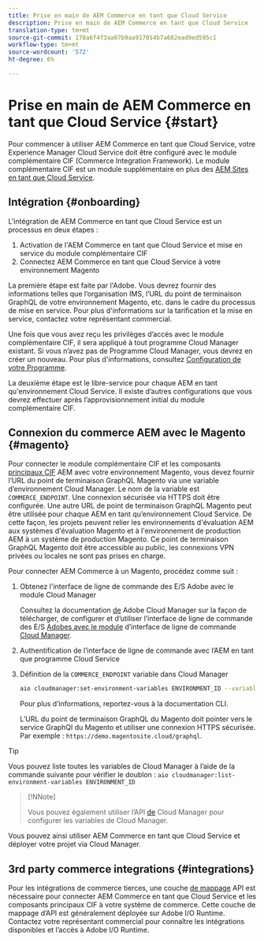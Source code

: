 ```yaml
---
title: Prise en main de AEM Commerce en tant que Cloud Service
description: Prise en main de AEM Commerce en tant que Cloud Service
translation-type: tm+mt
source-git-commit: 170a6f4f3aa07b9aa917014b7a682ead9ed595c1
workflow-type: tm+mt
source-wordcount: '572'
ht-degree: 6%

---
```



# Prise en main de AEM Commerce en tant que Cloud Service {#start}

Pour commencer à utiliser AEM Commerce en tant que Cloud Service, votre Experience Manager Cloud Service doit être configuré avec le module complémentaire CIF (Commerce Integration Framework). Le module complémentaire CIF est un module supplémentaire en plus des [AEM Sites en tant que Cloud Service](https://docs.adobe.com/content/help/en/experience-manager-cloud-service/sites/home.html).

## Intégration {#onboarding}

L&#39;intégration de AEM Commerce en tant que Cloud Service est un processus en deux étapes :

1. Activation de l&#39;AEM Commerce en tant que Cloud Service et mise en service du module complémentaire CIF
2. Connectez AEM Commerce en tant que Cloud Service à votre environnement Magento

La première étape est faite par l&#39;Adobe. Vous devrez fournir des informations telles que l’organisation IMS, l’URL du point de terminaison GraphQL de votre environnement Magento, etc. dans le cadre du processus de mise en service. Pour plus d&#39;informations sur la tarification et la mise en service, contactez votre représentant commercial.

Une fois que vous avez reçu les privilèges d’accès avec le module complémentaire CIF, il sera appliqué à tout programme Cloud Manager existant. Si vous n’avez pas de Programme Cloud Manager, vous devrez en créer un nouveau. Pour plus d&#39;informations, consultez [Configuration de votre Programme](https://docs.adobe.com/content/help/en/experience-manager-cloud-manager/using/getting-started/setting-up-program.html).

La deuxième étape est le libre-service pour chaque AEM en tant qu&#39;environnement Cloud Service. Il existe d’autres configurations que vous devrez effectuer après l’approvisionnement initial du module complémentaire CIF.

## Connexion du commerce AEM avec le Magento {#magento}

Pour connecter le module complémentaire CIF et les composants [principaux CIF](https://github.com/adobe/aem-core-cif-components) AEM avec votre environnement Magento, vous devez fournir l’URL du point de terminaison GraphQL Magento via une variable d’environnement Cloud Manager. Le nom de la variable est `COMMERCE_ENDPOINT`. Une connexion sécurisée via HTTPS doit être configurée.
Une autre URL de point de terminaison GraphQL Magento peut être utilisée pour chaque AEM en tant qu’environnement Cloud Service. De cette façon, les projets peuvent relier les environnements d&#39;évaluation AEM aux systèmes d&#39;évaluation Magento et à l&#39;environnement de production AEM à un système de production Magento. Ce point de terminaison GraphQL Magento doit être accessible au public, les connexions VPN privées ou locales ne sont pas prises en charge.

Pour connecter AEM Commerce à un Magento, procédez comme suit :

1. Obtenez l&#39;interface de ligne de commande des E/S Adobe avec le module Cloud Manager

   Consultez la documentation [de](https://docs.adobe.com/content/help/en/experience-manager-cloud-manager/using/introduction-to-cloud-manager.html) Adobe Cloud Manager sur la façon de télécharger, de configurer et d’utiliser l’interface de ligne de commande des E/S [Adobes avec le module](https://github.com/adobe/aio-cli) d’interface de ligne de commande [Cloud Manager](https://github.com/adobe/aio-cli-plugin-cloudmanager).

2. Authentification de l’interface de ligne de commande avec l’AEM en tant que programme Cloud Service

3. Définition de la `COMMERCE_ENDPOINT` variable dans Cloud Manager

   ```bash
   aio cloudmanager:set-environment-variables ENVIRONMENT_ID --variable COMMERCE_ENDPOINT "<Magento GraphQL endpoint URL>"
   ```

   Pour plus d’informations, reportez-vous à la documentation [](https://github.com/adobe/aio-cli-plugin-cloudmanager#aio-cloudmanagerset-environment-variables-environmentid) CLI.

   L’URL du point de terminaison GraphQL du Magento doit pointer vers le service GraphQl du Magento et utiliser une connexion HTTPS sécurisée. Par exemple : `https://demo.magentosite.cloud/graphql`.

>[!TIP]
>
>Vous pouvez liste toutes les variables de Cloud Manager à l’aide de la commande suivante pour vérifier le doublon : `aio cloudmanager:list-environment-variables ENVIRONMENT_ID`

>[!NNote]
>
>Vous pouvez également utiliser l’API [de](https://www.adobe.io/apis/experiencecloud/cloud-manager/docs.html) Cloud Manager pour configurer les variables de Cloud Manager.

Vous pouvez ainsi utiliser AEM Commerce en tant que Cloud Service et déployer votre projet via Cloud Manager.

## 3rd party commerce integrations {#integrations}

Pour les intégrations de commerce tierces, une couche [de mappage](architecture/third-party.md) API est nécessaire pour connecter AEM Commerce en tant que Cloud Service et les composants principaux CIF à votre système de commerce. Cette couche de mappage d’API est généralement déployée sur Adobe I/O Runtime. Contactez votre représentant commercial pour connaître les intégrations disponibles et l’accès à Adobe I/O Runtime.
